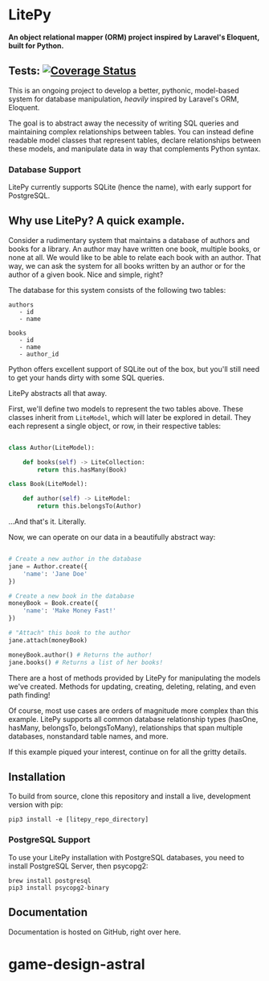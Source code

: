# LitePy
**An object relational mapper (ORM) project inspired by Laravel's Eloquent, built for Python.**

Tests: [![Coverage Status](https://img.shields.io/badge/coverage-92%25-brightgreen.svg)](https://github.com/benhmoore/LitePy)
--------

This is an ongoing project to develop a better, pythonic, model-based system for database manipulation, *heavily* inspired by Laravel's ORM, Eloquent.

The goal is to abstract away the necessity of writing SQL queries and maintaining complex relationships between tables. You can instead define readable model classes that represent tables, declare relationships between these models, and manipulate data in way that complements Python syntax.

### Database Support
LitePy currently supports SQLite (hence the name), with early support for PostgreSQL.

## Why use LitePy? A quick example.
Consider a rudimentary system that maintains a database of authors and books for a library. An author may have written one book, multiple books, or none at all. We would like to be able to relate each book with an author. That way, we can ask the system for all books written by an author or for the author of a given book. Nice and simple, right?

The database for this system consists of the following two tables:

```
authors
   - id
   - name

books
   - id
   - name
   - author_id
```

Python offers excellent support of SQLite out of the box, but you'll still need to get your hands dirty with some SQL queries.

LitePy abstracts all that away.

First, we'll define two models to represent the two tables above. These classes inherit from ```LiteModel```, which will later be explored in detail. They each represent a single object, or row, in their respective tables:

```python

class Author(LiteModel):

    def books(self) -> LiteCollection:
        return this.hasMany(Book)

class Book(LiteModel):

    def author(self) -> LiteModel:
        return this.belongsTo(Author)

```

...And that's it. Literally.

Now, we can operate on our data in a beautifully abstract way:

```python

# Create a new author in the database
jane = Author.create({
    'name': 'Jane Doe'
})

# Create a new book in the database
moneyBook = Book.create({
    'name': 'Make Money Fast!'
})

# "Attach" this book to the author
jane.attach(moneyBook)

moneyBook.author() # Returns the author!
jane.books() # Returns a list of her books!
```

There are a host of methods provided by LitePy for manipulating the models we've created. Methods for updating, creating, deleting, relating, and even path finding!

Of course, most use cases are orders of magnitude more complex than this example. LitePy supports all common database relationship types (hasOne, hasMany, belongsTo, belongsToMany), relationships that span multiple databases, nonstandard table names, and more.

If this example piqued your interest, continue on for all the gritty details.

## Installation
To build from source, clone this repository and install a live, development version with pip:

```pip3 install -e [litepy_repo_directory]```

### PostgreSQL Support
To use your LitePy installation with PostgreSQL databases, you need to install PostgreSQL Server, then psycopg2:

```
brew install postgresql
pip3 install psycopg2-binary
```

## Documentation

Documentation is hosted on GitHub, right over here.
# game-design-astral
